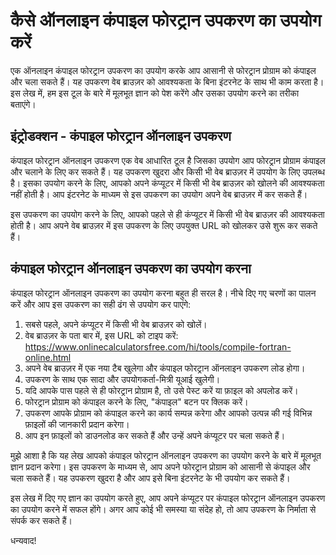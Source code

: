 कैसे ऑनलाइन कंपाइल फोरट्रान उपकरण का उपयोग करें
===============================================

एक ऑनलाइन कंपाइल फोरट्रान उपकरण का उपयोग करके आप आसानी से फोरट्रान प्रोग्राम को कंपाइल और चला सकते हैं। यह उपकरण वेब ब्राउज़र को आवश्यकता के बिना इंटरनेट के साथ भी काम करता है। इस लेख में, हम इस टूल के बारे में मूलभूत ज्ञान को पेश करेंगे और उसका उपयोग करने का तरीका बताएंगे।

इंट्रोडक्शन - कंपाइल फोरट्रान ऑनलाइन उपकरण
------------------------------------------

कंपाइल फोरट्रान ऑनलाइन उपकरण एक वेब आधारित टूल है जिसका उपयोग आप फोरट्रान प्रोग्राम कंपाइल और चलाने के लिए कर सकते हैं। यह उपकरण खुदरा और किसी भी वेब ब्राउज़र में उपयोग के लिए उपलब्ध है। इसका उपयोग करने के लिए, आपको अपने कंप्यूटर में किसी भी वेब ब्राउज़र को खोलने की आवश्यकता नहीं होती है। आप इंटरनेट के माध्यम से इस उपकरण का उपयोग अपने वेब ब्राउज़र में कर सकते हैं।

इस उपकरण का उपयोग करने के लिए, आपको पहले से ही कंप्यूटर में किसी भी वेब ब्राउज़र की आवश्यकता होती है। आप अपने वेब ब्राउज़र में इस उपकरण के लिए उपयुक्त URL को खोलकर उसे शुरू कर सकते हैं।

कंपाइल फोरट्रान ऑनलाइन उपकरण का उपयोग करना
------------------------------------------

कंपाइल फोरट्रान ऑनलाइन उपकरण का उपयोग करना बहुत ही सरल है। नीचे दिए गए चरणों का पालन करें और आप इस उपकरण का सही ढंग से उपयोग कर पाएंगे:

1. सबसे पहले, अपने कंप्यूटर में किसी भी वेब ब्राउज़र को खोलें।
2. वेब ब्राउज़र के पता बार में, इस URL को टाइप करें: <https://www.onlinecalculatorsfree.com/hi/tools/compile-fortran-online.html>
3. अपने वेब ब्राउज़र में एक नया टैब खुलेगा और कंपाइल फोरट्रान ऑनलाइन उपकरण लोड होगा।
4. उपकरण के साथ एक सादा और उपयोगकर्ता-मित्री यूआई खुलेगी।
5. यदि आपके पास पहले से ही फोरट्रान प्रोग्राम है, तो उसे पेस्ट करें या फ़ाइल को अपलोड करें।
6. फोरट्रान प्रोग्राम को कंपाइल करने के लिए, "कंपाइल" बटन पर क्लिक करें।
7. उपकरण आपके प्रोग्राम को कंपाइल करने का कार्य सम्पन्न करेगा और आपको उत्पन्न की गई विभिन्न फ़ाइलों की जानकारी प्रदान करेगा।
8. आप इन फ़ाइलों को डाउनलोड कर सकते हैं और उन्हें अपने कंप्यूटर पर चला सकते हैं।

मुझे आशा है कि यह लेख आपको कंपाइल फोरट्रान ऑनलाइन उपकरण का उपयोग करने के बारे में मूलभूत ज्ञान प्रदान करेगा। इस उपकरण के माध्यम से, आप अपने फोरट्रान प्रोग्राम को आसानी से कंपाइल और चला सकते हैं। यह उपकरण खुदरा है और आप इसे बिना इंटरनेट के भी उपयोग कर सकते हैं।

इस लेख में दिए गए ज्ञान का उपयोग करते हुए, आप अपने कंप्यूटर पर कंपाइल फोरट्रान ऑनलाइन उपकरण का उपयोग करने में सफल होंगे। अगर आप कोई भी समस्या या संदेह हो, तो आप उपकरण के निर्माता से संपर्क कर सकते हैं।

धन्यवाद!